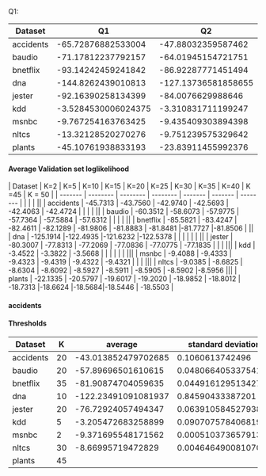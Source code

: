 Q1:

| Dataset   |  Q1 | Q2 | Q3 |
| --------- | ----- | ---- | ---- |
| accidents | -65.72876882533004 | -47.88032359587462 | -43.013852479702685 |
| baudio    | -71.17812237792157 | -64.01945154721751 | -57.89696501610615  |
| bnetflix  | -93.14242459241842 | -86.92287771451494 | -81.90874704059635 |
| dna       | -144.8262439010813 | -127.13736581858655 | -122.23491091081937 |
| jester    | -92.16390258134399 | -84.0076629988646 | -76.72924057494347 |
| kdd       | -3.5284530006024375 | -3.310831711199247 | -3.2904865125802396 |
| msnbc     | -9.767254163763425 | -9.435409303894398 | -9.371695548171562 |
| nltcs     | -13.32128520270276 | -9.751239575329642 | -8.66995719472829 |
| plants    | -45.10761938833193 | -23.83911455992376 |





#### Average Validation set loglikelihood


| Dataset   |  K=2      | K=5      | K=10     | K=15     | K=20     | K=25     | K=30     | K=35    | K=40   | K =45 | K = 50 |
| -------   | --------  | -------- | -------- | -------  | -------  | -------- |          |         |        | ||
| accidents | -45.7313  | -43.7560 | -42.9740 | -42.5693 | -42.4063 | -42.4724 |          |         |        | ||
| baudio    | -60.3512  | -58.6073 | -57.9775 | -57.7364 | -57.5884 | -57.6312 |          |         |        | ||
| bnetflix  | -85.5821  | -83.4247 | -82.4611 | -82.1289 | -81.9806 | -81.8883 | -81.8481 |-81.7727 |-81.8506 | ||
| dna       | -125.1914 |-122.4935 |-121.6232 |-122.5378 |          |          |          |         |        | ||
| jester    | -80.3007  | -77.8313 | -77.2069 | -77.0836 | -77.0775 | -77.1835 |          |         |        |||
| kdd       | -3.4522   | -3.3822  | -3.5668  |          |          |          |          |         |        |||
| msnbc     | -9.4088   | -9.4333  | -9.4323  | -9.4319  | -9.4322  | -9.4321  |          |         |        |||
| nltcs     | -9.0385   | -8.6825  | -8.6304  | -8.6092  | -8.5927  | -8.5911  | -8.5905  | -8.5902 |-8.5956 |||
| plants    | -22.1335  | -20.5797 | -19.6017 | -19.2020 | -18.9852 | -18.8012 | -18.7313 |-18.6624 |-18.5684|-18.5446 | -18.5503 |

#### accidents


#### Thresholds

| Dataset   | K  | average | standard deviation |
| -------   | -- | ----- | ---- |
| accidents | 20 | -43.013852479702685 |0.1060613742496 |
| baudio    | 20 | -57.89696501610615| 0.048066405337541 |
| bnetflix  | 35 |  -81.90874704059635 | 0.044916129513427 |
| dna       | 10 | -122.23491091081937 | 0.84590433387201 |
| jester    | 20 | -76.72924057494347 | 	0.063910584527938 |
| kdd       | 5  | -3.205472683258899 |	0.090707578406819 |
| msnbc     | 2 | -9.371695548171562 | 0.00051037365791307 |
| nltcs     | 30 | -8.66995719472829 | 0.0046464900810703 |
| plants    | 45 |
